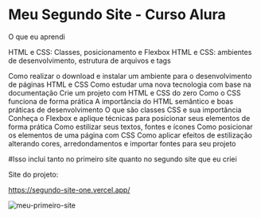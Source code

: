 # Meu Segundo Site - Curso Alura

O que eu aprendi

HTML e CSS: Classes, posicionamento e Flexbox
HTML e CSS: ambientes de desenvolvimento, estrutura de arquivos e tags

Como realizar o download e instalar um ambiente para o desenvolvimento de páginas HTML e CSS
Como estudar uma nova tecnologia com base na documentação
Crie um projeto com HTML e CSS do zero
Como o CSS funciona de forma prática
A importância do HTML semântico e boas práticas de desenvolvimento
O que são classes CSS e sua importância
Conheça o Flexbox e aplique técnicas para posicionar seus elementos de forma prática
Como estilizar seus textos, fontes e ícones
Como posicionar os elementos de uma página com CSS
Como aplicar efeitos de estilização alterando cores, arredondamentos e importar fontes para seu projeto

#Isso inclui tanto no primeiro site quanto no segundo site que eu criei

Site do projeto:

https://segundo-site-one.vercel.app/

<img src="[https://imgur.com/rtmHd4v.png](https://imgur.com/Fd1yYGU)https://imgur.com/Fd1yYGU" alt="meu-primeiro-site">
